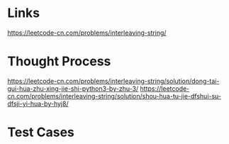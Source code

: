 # Links
https://leetcode-cn.com/problems/interleaving-string/

# Thought Process
https://leetcode-cn.com/problems/interleaving-string/solution/dong-tai-gui-hua-zhu-xing-jie-shi-python3-by-zhu-3/
https://leetcode-cn.com/problems/interleaving-string/solution/shou-hua-tu-jie-dfshui-su-dfsji-yi-hua-by-hyj8/

# Test Cases

